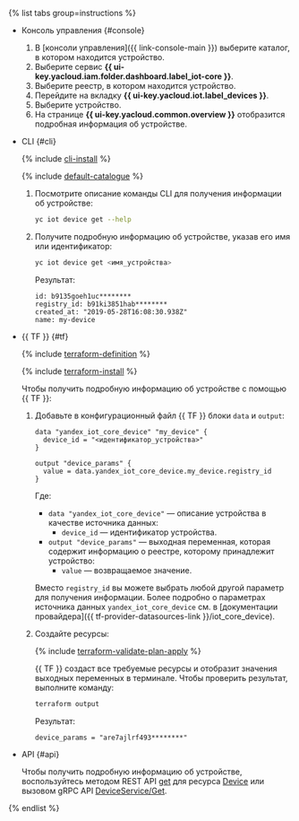 {% list tabs group=instructions %}

- Консоль управления {#console}

   1. В [консоли управления]({{ link-console-main }}) выберите каталог, в котором находится устройство.
   1. Выберите сервис **{{ ui-key.yacloud.iam.folder.dashboard.label_iot-core }}**.
   1. Выберите реестр, в котором находится устройство.
   1. Перейдите на вкладку **{{ ui-key.yacloud.iot.label_devices }}**.
   1. Выберите устройство.
   1. На странице **{{ ui-key.yacloud.common.overview }}** отобразится подробная информация об устройстве.

- CLI {#cli}
  
  {% include [cli-install](../cli-install.md) %}
  
  {% include [default-catalogue](../default-catalogue.md) %}
  1. Посмотрите описание команды CLI для получения информации об устройстве:
	
      ```bash
      yc iot device get --help
      ```

  1. Получите подробную информацию об устройстве, указав его имя или идентификатор:
  
      ```bash
      yc iot device get <имя_устройства>
      ```

      Результат:

      ```text
      id: b9135goeh1uc********
      registry_id: b91ki3851hab********
      created_at: "2019-05-28T16:08:30.938Z"
      name: my-device
      ```

- {{ TF }} {#tf}

  {% include [terraform-definition](../../_tutorials/_tutorials_includes/terraform-definition.md) %}

  {% include [terraform-install](../../_includes/terraform-install.md) %}

  Чтобы получить подробную информацию об устройстве с помощью {{ TF }}:
  1. Добавьте в конфигурационный файл {{ TF }} блоки `data` и `output`:

     ```hcl
     data "yandex_iot_core_device" "my_device" {
       device_id = "<идентификатор_устройства>"
     }

     output "device_params" {
       value = data.yandex_iot_core_device.my_device.registry_id
     }
     ```

     Где:
     * `data "yandex_iot_core_device"` — описание устройства в качестве источника данных:
       * `device_id` — идентификатор устройства.
     * `output "device_params"` — выходная переменная, которая содержит информацию о реестре, которому принадлежит устройство:
       * `value` — возвращаемое значение.

     Вместо `registry_id` вы можете выбрать любой другой параметр для получения информации. Более подробно о параметрах источника данных `yandex_iot_core_device` см. в [документации провайдера]({{ tf-provider-datasources-link }}/iot_core_device).
  1. Создайте ресурсы:

     {% include [terraform-validate-plan-apply](../../_tutorials/_tutorials_includes/terraform-validate-plan-apply.md) %}

     {{ TF }} создаст все требуемые ресурсы и отобразит значения выходных переменных в терминале. Чтобы проверить результат, выполните команду:

     ```bash
     terraform output
     ```

     Результат:

     ```text
     device_params = "are7ajlrf493********"
     ```
 
- API {#api}

  Чтобы получить подробную информацию об устройстве, воспользуйтесь методом REST API [get](../../iot-core/api-ref/Device/get.md) для ресурса [Device](../../iot-core/api-ref/Device/index.md) или вызовом gRPC API [DeviceService/Get](../../iot-core/api-ref/grpc/Device/get.md).

{% endlist %}